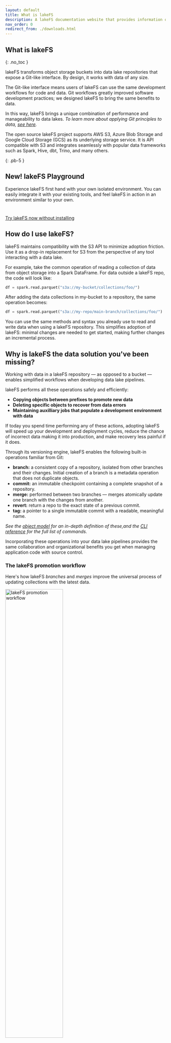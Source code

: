```yaml
---
layout: default
title: What is lakeFS
description: A lakeFS documentation website that provides information on how to use lakeFS to deliver resilience and manageability to data lakes.
nav_order: 0
redirect_from: ./downloads.html
---
```


## What is lakeFS
{: .no_toc }

lakeFS transforms object storage buckets into data lake repositories that
expose a Git-like interface.  By design, it works with data of any size.

The Git-like interface means users of lakeFS can use the same development
workflows for code and data.  Git workflows greatly improved software
development practices; we designed lakeFS to bring the same benefits to
data.

In this way, lakeFS brings a unique combination of performance and manageability to data lakes. *To learn more about applying Git principles to data, [see here](https://lakefs.io/how-to-manage-your-data-the-way-you-manage-your-code/).*

The open source lakeFS project supports AWS S3, Azure Blob Storage and Google Cloud Storage (GCS) as its underlying storage service. It is API compatible with S3 and integrates seamlessly with popular data frameworks such as Spark, Hive, dbt, Trino, and many others.

{: .pb-5 }


## New! lakeFS Playground

Experience lakeFS first hand with your own isolated environment.
You can easily integrate it with your existing tools, and feel lakeFS in action in an environment similar to your own.

<p style="margin-top: 40px;">
    <a class="btn btn-green" href="https://demo.lakefs.io/" target="_blank">
        Try lakeFS now without installing
    </a>
</p>

## How do I use lakeFS?

lakeFS maintains compatibility with the S3 API to minimize adoption
friction.  Use it as a drop-in replacement for S3 from the perspective of
any tool interacting with a data lake.

For example, take the common operation of reading a collection of data from object storage into a Spark DataFrame. For data outside a lakeFS repo, the code will look like:

```py
df = spark.read.parquet("s3a://my-bucket/collections/foo/")
```

After adding the data collections in my-bucket to a repository, the same operation becomes:

```py
df = spark.read.parquet("s3a://my-repo/main-branch/collections/foo/")
```

You can use the same methods and syntax you already use to read and write data when using a lakeFS repository.  This simplifies adoption of lakeFS: minimal changes are needed to get started, making further changes an incremental process.


## Why is lakeFS the data solution you've been missing?

Working with data in a lakeFS repository &mdash; as opposed to a bucket &mdash; enables simplified workflows when developing data lake pipelines.

lakeFS performs all these operations safely and efficiently:

* **Copying objects between prefixes to promote new data**
* **Deleting specific objects to recover from data errors**
* **Maintaining auxilliary jobs that populate a development environment with data**

If today you spend time performing any of these actions, adopting lakeFS
will speed up your development and deployment cycles, reduce the chance of
incorrect data making it into production, and make recovery less painful if it does.

Through its versioning engine, lakeFS enables the following built-in operations familiar from Git:

* **branch:** a consistent copy of a repository, isolated from other branches and their changes. Initial creation of a branch is a metadata operation that does not duplicate objects.
* **commit:** an immutable checkpoint containing a complete snapshot of a repository.
* **merge:** performed between two branches &mdash; merges atomically update one branch with the changes from another.
* **revert:** return a repo to the exact state of a previous commit.
* **tag:** a pointer to a single immutable commit with a readable, meaningful name.

*See the [object model](./understand/object-model.md) for an in-depth
definition of these,and the [CLI reference](./reference/commands.md) for the
full list of commands.*

Incorporating these operations into your data lake pipelines provides the same collaboration and organizational benefits you get when managing application code with source control.

### The lakeFS promotion workflow

Here's how lakeFS *branches* and *merges* improve the universal process of updating collections with the latest data.

<img src="{{ site.baseurl }}/assets/img/promotion_workflow.png" alt="lakeFS promotion workflow" width="60%" height="60%" />

1. First, create a new **branch** from `main` to instantly generate a complete "copy" of your production data.
2. Apply changes or make updates on the isolated branch to understand their impact prior to exposure.
3. And finally, perform a **merge** from the feature branch back to main to atomically promote the updates into production.

Following this pattern, lakeFS facilitates a streamlined data deployment workflow that consistently produces data assets you can have total confidence in.

## What else does lakeFS do?

lakeFS helps you maintain a tidy data lake in several other ways, including:

#### Recovery from data errors

Human error, misconfiguration, or wide-ranging systematic effects are
unavoidable.  When they do happen, erroneous data may make it into
production, or critical data assets might accidentally by deleted.

By their nature, backups are the wrong tool for recovering from such events.
Backups are periodic events that are usually not tied to performing
erroneous operations.  So they may be out of date, and they will require
sifting through data at the object level.  This process is inefficient and
can take hours, days, or in some cases, weeks to complete.  By quickly
committing entire snapshots of data at well-defined times, recovering data
in deletion or corruption events becomes an instant one-line operation with
lakeFS: just identify a good historical commit, and then restore to it or
copy from it.

Reverting your data lake back to previous version using our command-line tool is explained [here](https://docs.lakefs.io/reference/commands.html#lakectl-branch-revert).

#### Data reprocessing and backfills

Occasionally, we might need to reprocess historical data. This can be due to several reasons:

* Implementing new logic.
* Late arriving data that wasn’t included in previous analysis, and need to be backfilled after the fact.

This is tricky first and foremost because it often involves huge volumes of historical data. In addition, auditing requirements may necessitate keeping the old version of the data.

lakeFS allows you to manage the reprocess on an isolated branch before merging to ensure the reprocessed data is exposed atomically. It also allows you to easily access the different versions of reprocessed data, using any tag or a historical commit ID.

#### Cross-collection consistency guarantees

Data engineers typically need to implement custom logic in scripts to guarantee
two or more data assets are updated synchronously.  This logic often
requires extensive rewrites or periods during which data is unavailable.
The lakeFS merge operation from one branch into another removes the need to
implement this logic yourself.

Instead, make updates to the desired data assets on a branch, and then utilize a lakeFS merge to atomically expose the data to downstream consumers.

To learn more about atomic cross-collection updates, [this video](https://www.youtube.com/watch?v=9OsjUvk5UJU) describes the concept in more detail.

#### Troubleshooting production problems

Data engineers are often asked to validate the data. A user might report inconsistencies, question the accuracy, or simply report it to be incorrect. Since the data continuously changes, it is challenging to understand its state at the time of the error.

The best way to investigate, therefore, is to have a snapshot of the data as close as possible to the time of the error.
Once implementing a regular commit cadence in lakeFS, each commit represents an accessible historical snapshot of the data. When needed, a branch may be created from a commit ID to debug an issue in isolation.

To learn more on how to access a specific historical commit in a repository, see our seminal post on [data reproducibility](https://lakefs.io/solving-data-reproducibility/).

#### Establishing data quality guarantees

The best way to deal with mistakes is to avoid them. A data source that is ingested into the lake introducing low-quality data should be blocked before exposure if possible.

With lakeFS, you can achieve this by tying data quality tests to commit and merge operations via lakeFS [hooks](./setup/hooks.md).


### Additional things you should know about lakeFS: 

* It is format agnostic
* Your data stays in place
* It minimizes data duplication via a copy-on-write mechanism
* It maintains high performance over data lakes of any size
* It includes configurable garbage collection capabilities
* It is highly available and production ready

<img src="{{ site.baseurl }}/assets/img/lakeFS_integration.png" alt="lakeFS integration into data lake" width="60%" height="60%" />


### Downloads

#### Binary Releases

Binary packages are available for Linux/macOS/Windows on [GitHub Releases](https://github.com/treeverse/lakeFS/releases){: target="_blank" }

#### Docker Images

Official Docker images are available at [https://hub.docker.com/r/treeverse/lakefs](https://hub.docker.com/r/treeverse/lakefs){: target="_blank" }


### Next steps

Get started and [set up lakeFS on your preferred cloud environemnt](https://docs.lakefs.io/deploy/)
